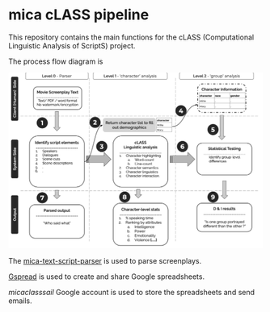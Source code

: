 # mica cLASS pipeline

This repository contains the main functions for the cLASS (Computational Linguistic Analysis of ScriptS) project.

The process flow diagram is 

![process_flow_diagram](process.png)

The [mica-text-script-parser](https://github.com/usc-sail/mica-text-script-parser/releases/tag/v0.0) is used to parse screenplays.

[Gspread](https://github.com/burnash/gspread) is used to create and share Google spreadsheets.

_micaclasssail_ Google account is used to store the spreadsheets and send emails.